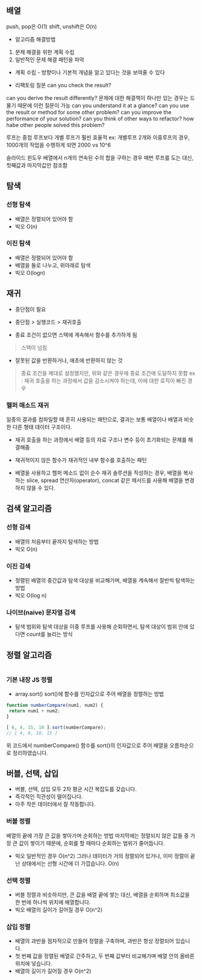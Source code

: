 ## 배열
push, pop은 O(1)
shift, unshift은 O(n)

- 알고리즘 해결방법
1. 문제 해결을 위한 계획 수립
2. 일반적인 문제 해결 패턴을 파악


- 계획 수립 - 방향이나 기본적 개념을 알고 있다는 것을 보여줄 수 있다

- 리팩토링 질문
can you check the result?

can you derive the result differently?
문제에 대한 해결책이 하나만 있는 경우는 드물기 때문에 이런 질문이 가능
can you understand it at a glance?
can you use the result or method for some other problem?
can you improve the performance of your solution?
can you think of other ways to refactor?
how habe other people solved this problem?


루프는 중첩 루프보다 개별 루프가 훨씬 효율적 ex: 개별루프 2개와 이중루프의 경우, 1000개의 작업을 수행하게 되면 2000 vs 10^6


슬라이드 윈도우
배열에서 n개의 연속된 수의 합을 구하는 경우
매번 루프를 도는 대신, 첫째값과 마지막값만 참조함

## 탐색

### 선형 탐색
- 배열은 정렬되어 있어야 함
- 빅오 O(n)

### 이진 탐색
- 배열은 정렬되어 있어야 함
- 배열을 둘로 나누고, 위아래로 탐색
- 빅오 O(logn)


## 재귀

- 중단점이 필요

- 중단점 > 실행코드 > 재귀호출

- 종료 조건이 없으면 스택에 계속해서 함수를 추가하게 됨
> 스택이 넘침

- 잘못된 값을 반환하거나, 애초에 반환하지 않는 것
>   종료 조건을 제대로 설정했지만, 위와 같은 경우에 종료 조건에 도달하지 못함
ex : 재귀 호출을 하는 과정에서 값을 감소시켜야 하는데, 이에 대한 로직이 빠진 경우

### 헬퍼 매소드 재귀
일종의 결과를 컴파일할 때 흔히 사용되는 패턴으로, 결과는 보통 배열이나 배열과 비슷한 다른 형태 데이터 구조이다.

- 재귀 호출을 하는 과정에서 배열 등의 자료 구조나 변수 등이 초기화되는 문제를 해결해줌

- 재귀적이지 않은 함수가 재귀적인 내부 함수를 호출하는 패턴

- 배열을 사용하고 헬퍼 메소드 없이 순수 재귀 솔루션을 작성하는 경우, 배열을 복사하는 slice, spread 연산자(operator), concat 같은 메서드를 사용해 배열을 변경하지 않을 수 있다.

## 검색 알고리즘

### 선형 검색
- 배열의 처음부터 끝까지 탐색하는 방법
- 빅오 O(n)

### 이진 검색
- 정렬된 배열의 중간값과 탐색 대상을 비교해가며, 배열을 계속해서 절반씩 탐색하는 방법
- 빅오 O(log n)

### 나이브(naive) 문자열 검색
- 탐색 범위와 탐색 대상을 이중 루프를 사용해 순회하면서, 탐색 대상이 범위 안에 있다면 count를 늘리는 방식

## 정렬 알고리즘

#

### 기본 내장 JS 정렬
- array.sort()
sort()에 함수를 인자값으로 주어 배열을 정렬하는 방법
```js
function numberCompare(num1, num2) {
 return num1 + num2;
}

[ 6, 4, 15, 10 ].sort(numberCompare);
// [ 4, 6, 10, 15 ]
```
위 코드에서 numberCompare() 함수를 sort()의 인자값으로 주어 배열을 오름차순으로 정리하였습니다.

## 버블, 선택, 삽입
- 버블, 선택, 삽입 모두 2차 평균 시간 복잡도를 갖습니다.
- 즉각적인 직관성이 떨어집니다.
- 아주 작은 데이터에서 잘 작동합니다.

### 버블 정렬
 배열의 끝에 가장 큰 값을 쌓아가며 순회하는 방법
마지막에는 정렬되지 않은 값들 중 가장 큰 값이 쌓이기 때문에, 순회를 할 때마다 순회하는 범위가 줄어듭니다.
- 빅오
일반적인 경우 O(n^2)
그러나 데이터가 거의 정렬되어 있거나, 이미 정렬이 끝난 상태에서는 선형 시간에 더 가깝습니다. O(n)

### 선택 정렬
- 버블 정렬과 비슷하지만, 큰 값을 배열 끝에 쌓는 대신, 배열을 순회하며 최소값을 한 번에 하나씩 위치에 배열합니다.
- 빅오
 배열의 길이가 길어질 경우 O(n^2)

### 삽입 정렬
- 배열의 과반을 점차적으로 만들어 정렬을 구축하며, 과반은 항상 정렬되어 있습니다.
- 첫 번째 값을 정렬된 배열로 간주하고, 두 번째 값부터 비교해가며 배열 안의 올바른 위치에 넣습니다.
- 배열의 길이가 길어질 경우 O(n^2)
